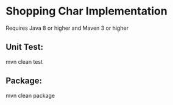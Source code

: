 # Shopping Char Implementation

Requires Java 8 or higher and Maven 3 or higher

## Unit Test:

mvn clean test

## Package:

mvn clean package